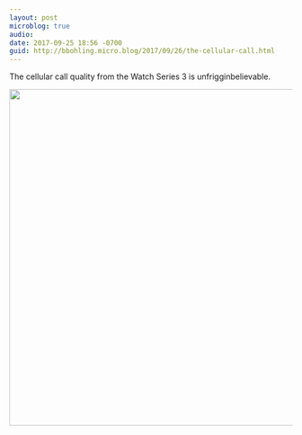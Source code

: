 ```yaml
---
layout: post
microblog: true
audio: 
date: 2017-09-25 18:56 -0700
guid: http://bbohling.micro.blog/2017/09/26/the-cellular-call.html
---
```

The cellular call quality from the Watch Series 3 is unfrigginbelievable. 

<img src="http://micro.brandonbohling.com/uploads/2017/6efb557670.jpg" width="600" height="599" />
